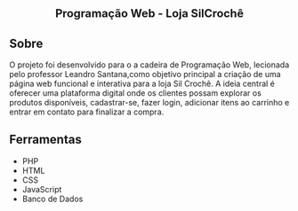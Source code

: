 <h1>
    <p style="text-align:center; font-size: 20px">Programação Web - Loja SilCrochê</p>
</h1>

## Sobre 

O projeto foi desenvolvido para o a cadeira de Programação Web, lecionada pelo professor Leandro Santana,como objetivo principal a criação de uma página web funcional e interativa para a loja Sil Crochê. A ideia central é oferecer uma plataforma digital onde os clientes possam explorar os produtos disponíveis, cadastrar-se, fazer login, adicionar itens ao carrinho e entrar em contato para finalizar a compra.


## Ferramentas

- PHP
- HTML
- CSS
- JavaScript
- Banco de Dados
